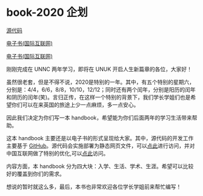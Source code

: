 # book-2020 企划

[源代码](https://github.com/Ningbo-Mentor-Scheme/book-2020/)

[电子书(国际互联网)](https://ningbo-mentor-scheme.github.io/book-2020/Chap01-Entry/registration.html)

[电子书(国际互联网)](https://book-2020.xn--fiq11i94a41krc45o.com:2020/)

刚刚完成在 UNNC 两年学习，即将在 UNUK 开启人生新篇章的各位，大家好！

虽然很老套，但是不得不说，2020是特别的一年。其中，有五个特别的星期六，分别是：4/4，6/6，8/8，10/10，12/12；同时还有两个闰年，分别是阳历的闰年和阴历的闰年(笑)。言归正传，在这样一个特别的背景下，我们学长学姐们也是希望你们可以在来英国的旅途上少一点麻烦，多一点安心。

因此我们决定为你们写一本 handbook，希望能为你们后面两年的学习生活带来帮助。

这本 handbook 主要还是以电子书的形式呈现给大家。其中，源代码的开发工作主要基于 [GitHub](https://github.com/Ningbo-Mentor-Scheme/book-2020/)。源代码会实施部署为静态网页文件，可以[点此](https://ningbo-mentor-scheme.github.io/book-2020/Chap01-Entry/registration.html)进行访问，并对中国互联网做了特别的优化,可以[点此](https://book-2020.xn--fiq11i94a41krc45o.com:2020/)访问。

内容方面，本 handbook 分为四大块：入学、生活、学术、生涯。希望可以比较好的覆盖到你们的需求。

想说的暂时就这么多，最后，本书也非常欢迎各位学长学姐前来帮忙编写！